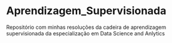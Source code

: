 # Aprendizagem_Supervisionada
Repositório com minhas resoluções da cadeira de aprendizagem supervisionada da especialização em Data Science and Anlytics 
